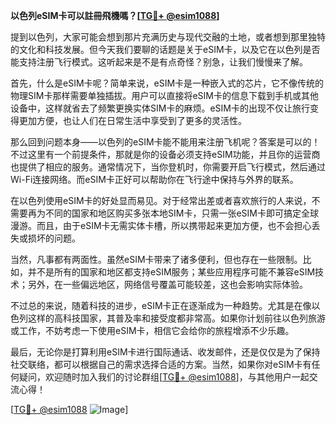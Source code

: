 **以色列eSIM卡可以註冊飛機嗎？[[TG💪+ @esim1088](https://t.me/s/esim1088)]**

提到以色列，大家可能会想到那片充满历史与现代交融的土地，或者想到那里独特的文化和科技发展。但今天我们要聊的话题是关于eSIM卡，以及它在以色列是否能支持注册飞行模式。这听起来是不是有点奇怪？别急，让我们慢慢来了解。

首先，什么是eSIM卡呢？简单来说，eSIM卡是一种嵌入式的芯片，它不像传统的物理SIM卡那样需要单独插拔。用户可以直接将eSIM卡的信息下载到手机或其他设备中，这样就省去了频繁更换实体SIM卡的麻烦。eSIM卡的出现不仅让旅行变得更加方便，也让人们在日常生活中享受到了更多的灵活性。

那么回到问题本身——以色列的eSIM卡能不能用来注册飞机呢？答案是可以的！不过这里有一个前提条件，那就是你的设备必须支持eSIM功能，并且你的运营商也提供了相应的服务。通常情况下，当你登机时，你需要开启飞行模式，然后通过Wi-Fi连接网络。而eSIM卡正好可以帮助你在飞行途中保持与外界的联系。

在以色列使用eSIM卡的好处显而易见。对于经常出差或者喜欢旅行的人来说，不需要再为不同的国家和地区购买多张本地SIM卡，只需一张eSIM卡即可搞定全球漫游。而且，由于eSIM卡无需实体卡槽，所以携带起来更加方便，也不会担心丢失或损坏的问题。

当然，凡事都有两面性。虽然eSIM卡带来了诸多便利，但也存在一些限制。比如，并不是所有的国家和地区都支持eSIM服务；某些应用程序可能不兼容eSIM技术；另外，在一些偏远地区，网络信号覆盖可能较差，这也会影响实际体验。

不过总的来说，随着科技的进步，eSIM卡正在逐渐成为一种趋势。尤其是在像以色列这样的高科技国家，其普及率和接受度都非常高。如果你计划前往以色列旅游或工作，不妨考虑一下使用eSIM卡，相信它会给你的旅程增添不少乐趣。

最后，无论你是打算利用eSIM卡进行国际通话、收发邮件，还是仅仅是为了保持社交联络，都可以根据自己的需求选择合适的方案。当然，如果你对eSIM卡有任何疑问，欢迎随时加入我们的讨论群组[[TG💪+ @esim1088](https://t.me/s/esim1088)]，与其他用户一起交流心得！

[[TG💪+ @esim1088](https://t.me/s/esim1088) ![Image](https://i.postimg.cc/4NQfJmqS/Snipaste-2025-05-13-00-14-12.png)]